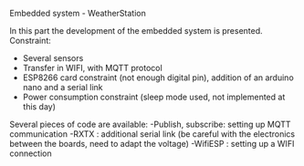 Embedded system - WeatherStation

In this part the development of the embedded system is presented.
Constraint: 
- Several sensors
- Transfer in WIFI, with MQTT protocol
- ESP8266 card constraint (not enough digital pin), addition of an arduino nano and a serial link
- Power consumption constraint (sleep mode used, not implemented at this day)

Several pieces of code are available:
-Publish, subscribe: setting up MQTT communication
-RXTX : additional serial link (be careful with the electronics between the boards, need to adapt the voltage)
-WifiESP : setting up a WIFI connection
